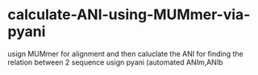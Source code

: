 # calculate-ANI-using-MUMmer-via-pyani
usign MUMmer for alignment and then caluclate the ANI for finding the relation between 2 sequence usign pyani (automated ANIm,ANIb
